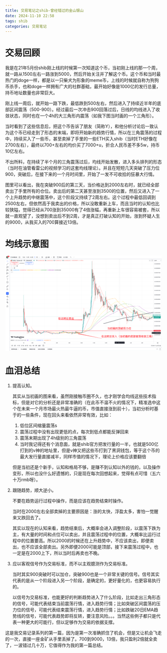```yaml
---
title: 交易笔记之shib-曾经错过的金山银山
date: 2024-11-10 22:58
tags: shib
categories: 交易笔记
---
```


# 交易回顾

我是在21年5月份shib刚上线的时候第一次知道这个币，当初刚上线的那一个周，就一路从1500左右一路涨到5000，然后开始关注并了解这个币。这个币和当时最热门的doge一样，都是以一只柴犬为形象的meme币，上线的时候就自称为狗狗币杀手，也和doge一样拥有广大的社群基础，最开始好像是1000亿的发行总量，持币地址数量也非常巨大。

刚上线一周后，就开始一路下跌，最低跌到500左右，然后进入了持续近半年的底部区间震荡（500-900）。经过最后一次冲击900回落过后，日线的均线进入了收敛状态，同时也在一个4h的大三角形内震荡（如我下图当时画的一个三角形）。

当时看到了这些信息后，把这个币告诉了朋友（简称Y），和他分析讨论后一致认为这个币已经走到了形态的末端，即将开始新的趋势行情，所以在三角震荡的过程中，持续买入了一些币，甚至卖掉了手里的一些ETH买入shib（当时ETH好像在2700左右），最终以700+左右的均价买了7000+u，折合人民币差不多5w，持币10亿左右。

不出所料，在持续了半个月的三角震荡过后，均线开始发散，进入多头排列的形态（当时在油管看雷公的视频学习的这套均线理论）。并且在短短几天突破了压力位900，突破后，在接下来的一个月时间里，开始了一发不可收拾的狂暴大行情。

图里可以看出，我在突破900后的第三天，当价格达到2000左右时，就已经全部卖出了手里所有的仓位。卖出后的第二天甚至涨到3500的位置，然后又进入了一个上升趋势的中继震荡中，这个阶段又持续了2周左右。这个过程中最低回调到2500左右，但依然高于我卖出的价格，所以没敢重新上车，而且当时的认知也比较狭隘，觉得已经从700涨到35000有了4倍涨幅，再重新上车很容易被套，所以就一直观望了，没想到卖出后不到2周，才是真正打破认知的开始，涨到怀疑人生的9000，从我买入的700算接近13倍。

# 均线示意图

![当时的日线形态](shib.png)

# 血泪总结

1. 提高认知。

    其实从当初画的图来看，虽然刚接触币圈不久，也才刚学会均线这些技术指标，但是对它的分析还是非常准确的（在此币不温不火的情况下，精准选中这个在未来一个月市场最火热最牛逼的币，市值直接涨到前十），当初分析时基于的一些条件，现在回头来看依然非常有效，比如：
        
    1. 低位区间缩量震荡s
    2. 震荡过程中没有出现更低的点，每次到低点都能反弹回来
    3. 震荡末期出现了4h级别的三角震荡
    4. 当时我记得还有个消息面，就是shib官方把发行量的一半，也就是500亿打到的v神的地址里，但是v神又把这些币打到了黑洞钱包，等于这个币的最大发行量直接减半，同样市值的情况下，理论上价格应该要翻倍
    
    但是当初还是个新手，认知和格局不够，是赚不到认知以外的钱的，以及操作变形，所以也没什么好遗憾的，只是现在每次回想起来，觉得有点可惜（五六十万rmb呀）。

2. 跟随趋势，顺大逆小。

    不要在趋势运行过程中操作，而是应该在趋势结束时操作。

    当时在2000左右全部卖掉的主要原因是：涨的太快，浮盈太多，害怕一觉醒来又跌回去了。
    
    其实以现在的认知来看，趋势结束后，大概率会进入调整阶段，以震荡下跌为主，有大量的时间和点位可以卖出，并且震荡过程中的位置，大概率比运行过程中的位置要高。所以2000的时候还在上升趋势中，不应该卖出，即便卖出，也不应该全部卖出。另外即便2000可能是顶部，接下来震荡过程中，也一定是在2000上下，所以当时后再卖也不晚。

3. 应以客观信号作为交易标准，而不以主观臆测作为交易标准。

    当时其实900突破时可以加仓，突破900也是一个非常关键的信号。信号其实代表的是从一个阶段进入另一个阶段，是确定的，更好量化的，也更容易执行的。

    以信号为交易标准，也能更好的判断趋势进入了什么阶段，比如走出三角形态的信号，可能代表结束当前震荡行情，进入趋势行情；比如突破区间震荡的压力位的信号，可能代表结束震荡行情，进入趋势行情；比如跌破20日EMA趋势线的信号，可能代表趋势即将反转，要注意风险。。。当然这些例子都只是代表一种更大的可能行，但以足够作为交易的依据支撑。



这是我交易记录系列的第一篇，因为是第一次准确抓住了机会，但是又让机会飞走的一次，直接一座金矿从手里丢掉了。700到9000，13倍，我只盈利2倍就全卖了，一波错过几十万，它值得作为我的第一篇总结。